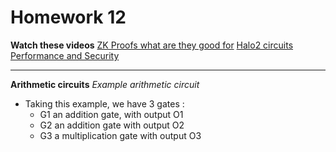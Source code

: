 # Homework 12

**Watch these videos**
[ZK Proofs what are they good for](https://www.youtube.com/watch?v=AX7eAzfSB6w)
[Halo2 circuits](https://www.youtube.com/watch?v=AX7eAzfSB6w)
[Performance and Security](https://www.youtube.com/watch?v=b1jZZmfcyiY&list=PLaM7G4Llrb7x5JgkfCN9kf7IB6QtomyCu&index=21)

---

**Arithmetic circuits**
_Example arithmetic circuit_

- Taking this example, we have 3 gates :
  - G1 an addition gate, with output O1
  - G2 an addition gate with output O2
  - G3 a multiplication gate with output O3
